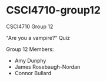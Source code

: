 # CSCI4710-group12
CSCI4710 Group 12

"Are you a vampire?" Quiz

Group 12 Members:
* Amy Dunphy
* James Rosebaugh-Nordan
* Connor Bullard